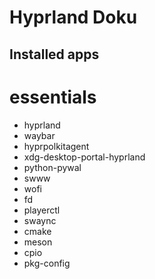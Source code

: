 # Hyprland Doku

## Installed apps

# essentials

- hyprland
- waybar
- hyprpolkitagent
- xdg-desktop-portal-hyprland
- python-pywal
- swww
- wofi
- fd
- playerctl
- swaync
- cmake
- meson
- cpio
- pkg-config

